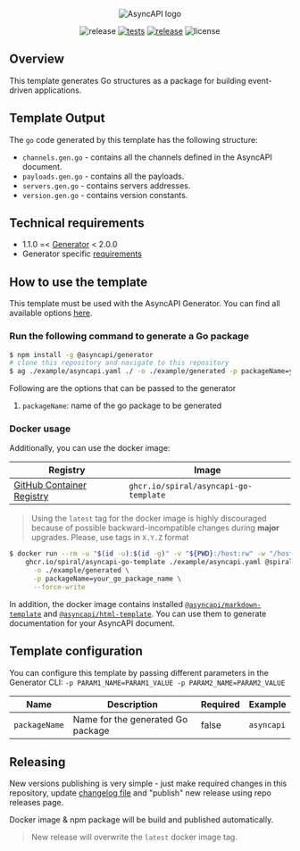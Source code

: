 <div align="center">

![AsyncAPI logo](https://user-images.githubusercontent.com/7326800/206534082-36d7caf2-a14e-4c80-bf66-9005142c1bb8.png)

![release][badge-release]
[![tests][badge-ci-tests]][actions]
[![release][badge-ci-release]][actions]
![license][badge-license]

</div>

## Overview

This template generates Go structures as a package for building event-driven applications.

## Template Output

The `go` code generated by this template has the following structure:

- `channels.gen.go` - contains all the channels defined in the AsyncAPI document.
- `payloads.gen.go` - contains all the payloads.
- `servers.gen.go` - contains servers addresses.
- `version.gen.go` - contains version constants.

## Technical requirements

- 1.1.0 =< [Generator](https://github.com/asyncapi/generator/) < 2.0.0
- Generator specific [requirements](https://github.com/asyncapi/generator/#requirements)

## How to use the template

This template must be used with the AsyncAPI Generator. You can find all available options [here](https://github.com/asyncapi/generator/).

### Run the following command to generate a Go package

```bash
$ npm install -g @asyncapi/generator
# clone this repository and navigate to this repository
$ ag ./example/asyncapi.yaml ./ -o ./example/generated -p packageName=your_go_package_name
```

Following are the options that can be passed to the generator

1. `packageName`: name of the go package to be generated

### Docker usage

Additionally, you can use the docker image:

| Registry                          | Image                                 |
|-----------------------------------|---------------------------------------|
| [GitHub Container Registry][ghcr] | `ghcr.io/spiral/asyncapi-go-template` |

> Using the `latest` tag for the docker image is highly discouraged because of possible backward-incompatible changes
> during **major** upgrades. Please, use tags in `X.Y.Z` format

```bash
$ docker run --rm -u "$(id -u):$(id -g)" -v "${PWD}:/host:rw" -w "/host" \
    ghcr.io/spiral/asyncapi-go-template ./example/asyncapi.yaml @spiral/asyncapi-go-template \
      -o ./example/generated \
      -p packageName=your_go_package_name \
      --force-write
```

In addition, the docker image contains installed [`@asyncapi/markdown-template`][md-template] and [`@asyncapi/html-template`][html-template]. You can use them to generate documentation for your AsyncAPI document.

[md-template]:https://github.com/asyncapi/markdown-template
[html-template]:https://github.com/asyncapi/html-template

## Template configuration

You can configure this template by passing different parameters in the Generator CLI: `-p PARAM1_NAME=PARAM1_VALUE -p PARAM2_NAME=PARAM2_VALUE`

| Name          | Description                       | Required | Example    |
|---------------|-----------------------------------|----------|------------|
| `packageName` | Name for the generated Go package | false    | `asyncapi` |

## Releasing

New versions publishing is very simple - just make required changes in this repository, update [changelog file](CHANGELOG.md) and "publish" new release using repo releases page.

Docker image & npm package will be build and published automatically.

> New release will overwrite the `latest` docker image tag.

[badge-release]:https://img.shields.io/github/v/release/spiral/asyncapi-go-template?style=flat-square
[badge-npm-version]:https://img.shields.io/npm/v/@spiral/asyncapi-go-template?maxAge=30&style=flat-square
[badge-ci-tests]:https://img.shields.io/github/workflow/status/spiral/asyncapi-go-template/tests?maxAge=30&label=tests&logo=github&style=flat-square
[badge-ci-release]:https://img.shields.io/github/workflow/status/spiral/asyncapi-go-template/release?maxAge=30&label=release&logo=github&style=flat-square
[badge-license]:https://img.shields.io/github/license/spiral/asyncapi-go-template.svg?maxAge=30&style=flat-square
[actions]:https://github.com/spiral/asyncapi-go-template/actions
[ghcr]:https://github.com/spiral/asyncapi-go-template/pkgs/container/asyncapi-go-template

